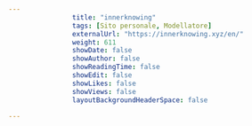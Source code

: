 ---
                title: "innerknowing"
                tags: [Sito personale, Modellatore]
                externalUrl: "https://innerknowing.xyz/en/"
                weight: 611
                showDate: false
                showAuthor: false
                showReadingTime: false
                showEdit: false
                showLikes: false
                showViews: false
                layoutBackgroundHeaderSpace: false
                ---


